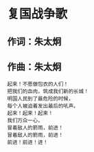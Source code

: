 # 复国战争歌
## 作词：朱太炯
## 作曲：朱太炯

    起来！不愿做包衣的人们！
    把我们的血肉，筑成我们新的长城！
    明国人民到了最危险的时候，
    每个人被迫着发出最后的吼声。
    起来！起来！起来！
    我们万众一心，
    冒着敌人的箭雨，前进！
    冒着敌人的箭雨，前进！
    前进！前进！进！